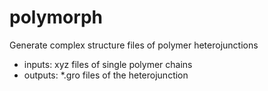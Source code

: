 # polymorph
Generate complex structure files of polymer heterojunctions
- inputs: xyz files of single polymer chains
- outputs: *.gro files of the heterojunction
